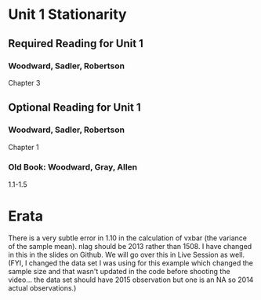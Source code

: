
# Unit 1 Stationarity

## Required Reading for Unit 1 

### Woodward, Sadler, Robertson

Chapter 3

## Optional Reading for Unit 1

### Woodward, Sadler, Robertson  
Chapter 1

### Old Book: Woodward, Gray, Allen  
1.1-1.5


# Erata

There is a very subtle error in 1.10 in the calculation of vxbar (the variance of the sample mean).  nlag should be 2013 rather than 1508.  I have changed in this in the slides on Github.  We will go over this in Live Session as well.  (FYI, I changed the data set I was using for this example which changed the sample size and that wasn't updated in the code before shooting the video... the data set should have 2015 observation but one is an NA so 2014 actual observations.)   

